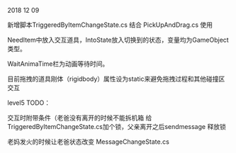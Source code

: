 2018 12 09 

新增脚本TriggeredByItemChangeState.cs 结合 PickUpAndDrag.cs 使用

NeedItem中放入交互道具，IntoState放入切换到的状态，变量均为GameObject类型。

WaitAnimaTime栏为动画等待时间。



目前拖拽的道具刚体（rigidbody）属性设为static来避免拖拽过程和其他碰撞区交互

level5 TODO：

交互时附带条件（老爸没有离开的时候不能拆机箱 给TriggeredByItemChangeState.cs加个锁，父亲离开之后sendmessage 释放锁

老妈发火的时候让老爸状态改变 MessageChangeState.cs